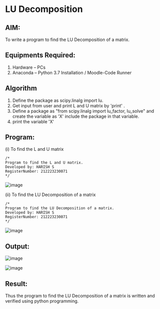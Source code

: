 # LU Decomposition 

## AIM:
To write a program to find the LU Decomposition of a matrix.

## Equipments Required:
1. Hardware – PCs
2. Anaconda – Python 3.7 Installation / Moodle-Code Runner

## Algorithm
1. Define the package as scipy.linalg import lu.
2. Get input from user and print L and U matrix by 'print' .
3. Define a package as "from scipy.linalg import lu_factor, lu_solve" and create the variable as 'X' include the package in that variable.
4. print the variable 'X'

## Program:
(i) To find the L and U matrix
```
/*
Program to find the L and U matrix.
Developed by: HARISH S
RegisterNumber: 212223230071
*/
```
![image](https://github.com/pirateharishs/LU-Decomposition/assets/166011385/a3fd4d10-62c8-49c6-8987-495c57fd1817)

(ii) To find the LU Decomposition of a matrix

```
/*
Program to find the LU Decomposition of a matrix.
Developed by: HARISH S 
RegisterNumber: 212223230071
*/
```
![image](https://github.com/pirateharishs/LU-Decomposition/assets/166011385/4eaa221d-c57f-4a56-b7da-396249bfbc0f)


## Output:

![image](https://github.com/pirateharishs/LU-Decomposition/assets/166011385/4dd6e1e1-af88-4862-a346-3c10b00be4b9)

![image](https://github.com/pirateharishs/LU-Decomposition/assets/166011385/39173d32-ef32-4028-b897-b5499dfe0cb4)


## Result:
Thus the program to find the LU Decomposition of a matrix is written and verified using python programming.

